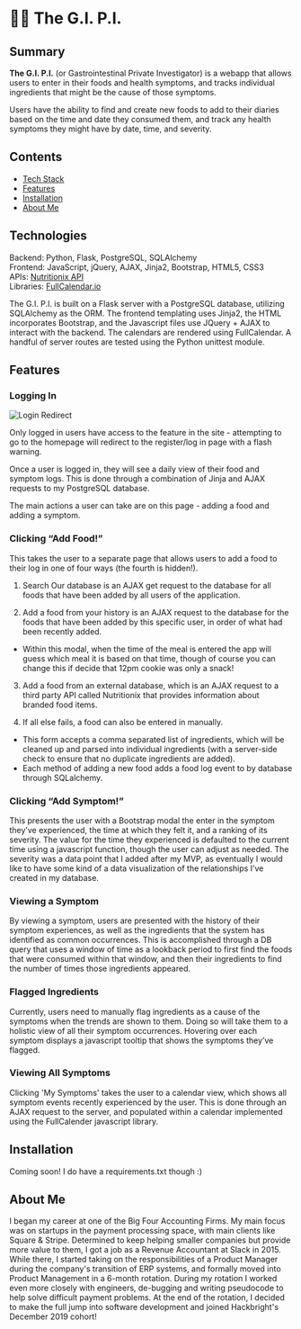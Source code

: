 # 🕵️‍♀️ The G.I. P.I.

## Summary

**The G.I. P.I.** (or Gastrointestinal Private Investigator) is a webapp that allows users to enter in their foods and health symptoms, and tracks individual ingredients that might be the cause of those symptoms. 

Users have the ability to find and create new foods to add to their diaries based on the time and date they consumed them, and track any health symptoms they might have by date, time, and severity. 

## Contents
* [Tech Stack](#technologies)
* [Features](#features)
* [Installation](#install)
* [About Me](#aboutme)

## <a name="technologies"></a>Technologies
Backend: Python, Flask, PostgreSQL, SQLAlchemy<br/>
Frontend: JavaScript, jQuery, AJAX, Jinja2, Bootstrap, HTML5, CSS3<br/>
APIs: [Nutritionix API](https://www.nutritionix.com/business/api)<br/>
Libraries: [FullCalendar.io](https://fullcalendar.io/)

The G.I. P.I. is built on a Flask server with a PostgreSQL database, utilizing SQLAlchemy as the ORM. The frontend templating uses Jinja2, the HTML incorporates Bootstrap, and the Javascript files use JQuery + AJAX to interact with the backend. The calendars are rendered using FullCalendar. A handful of server routes are tested using the Python unittest module.

## <a name="features"></a>Features

### Logging In

![Login Redirect](/the-gi-pi/static/img/_readme-img/new_user.gif)

Only logged in users have access to the feature in the site - attempting to go to the homepage will redirect to the register/log in page with a flash warning. 

Once a user is logged in, they will see a daily view of their food and symptom logs. This is done through a combination of Jinja and AJAX requests to my PostgreSQL database. 

The main actions a user can take are on this page - adding a food and adding a symptom. 

### Clicking “Add Food!” 
This takes the user to a separate page that allows users to add a food to their log in one of four ways (the fourth is hidden!).

1. Search Our database is an AJAX get request to the database for all foods that have been added by all users of the application.

2.  Add a food from your history is an AJAX request to the database for the foods that have been added by this specific user, in order of what had been recently added.

* Within this modal, when the time of the meal is entered the app will guess which meal it is based on that time, though of course you can change this if decide that 12pm cookie was only a snack!  

3. Add a food from an external database, which is an AJAX request to a third party API called Nutritionix that provides information about branded food items.

4. If all else fails, a food can also be entered in manually. 
* This form accepts a comma separated list of ingredients, which will be cleaned up and parsed into individual ingredients (with a server-side check to ensure that no duplicate ingredients are added).  
* Each method of adding a new food adds a food log event to by database through SQLalchemy. 

### Clicking “Add Symptom!” 
This presents the user with a Bootstrap modal the enter in the symptom they’ve experienced, the time at which they felt it, and a ranking of its severity. The value for the time they experienced is defaulted to the current time using a javascript function, though the user can adjust as needed. The severity was a data point that I added after my MVP, as eventually I would like to have some kind of a data visualization of the relationships I’ve created in my database. 

### Viewing a Symptom
By viewing a symptom, users are presented with the history of their symptom experiences, as well as the ingredients that the system has identified as common occurrences. This is accomplished through a DB query that uses a window of time as a lookback period to first find the foods that were consumed within that window, and then their ingredients to find the number of times those ingredients appeared. 

### Flagged Ingredients
Currently, users need to manually flag ingredients as a cause of the symptoms when the trends are shown to them. Doing so will take them to a holistic view of all their symptom occurrences. Hovering over each symptom displays a javascript tooltip that shows the symptoms they’ve flagged. 

### Viewing All Symptoms
Clicking 'My Symptoms' takes the user to a calendar view, which shows all symptom events recently experienced by the user. This is done through an AJAX request to the server, and populated within a calendar implemented using the FullCalender javascript library. 

## <a name="install"></a>Installation

Coming soon! I do have a requirements.txt though :)

## <a name="aboutme"></a>About Me

I began my career at one of the Big Four Accounting Firms. My main focus was on startups in the payment processing space, with main clients like Square & Stripe. Determined to keep helping smaller companies but provide more value to them, I got a job as a Revenue Accountant at Slack in 2015. While there, I started taking on the responsibilities of a Product Manager during the company's transition of ERP systems, and formally moved into Product Management in a 6-month rotation. During my rotation I worked even more closely with engineers, de-bugging and writing pseudocode to help solve difficult payment problems. At the end of the rotation, I decided to make the full jump into software development and joined Hackbright's December 2019 cohort!